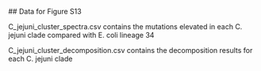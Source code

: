 ## Data for Figure S13

C_jejuni_cluster_spectra.csv contains the mutations elevated in each C. jejuni clade compared with E. coli lineage 34

C_jejuni_cluster_decomposition.csv contains the decomposition results for each C. jejuni clade
